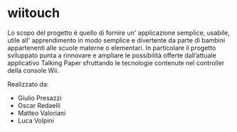 # wiitouch
Lo scopo del progetto è quello di fornire un' applicazione semplice, usabile, utile all' apprendimento in modo semplice e divertente da parte di bambini appartenenti alle scuole materne o elementari. In particolare il progetto sviluppato punta a rinnovare e ampliare le possibilità offerte dall’attuale applicativo Talking Paper sfruttando le tecnologie contenute nel controller della console Wii.

Realizzato da:

* Giulio Presazzi
* Oscar Redaelli
* Matteo Valoriani
* Luca Volpini
